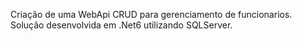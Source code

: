 Criação de uma WebApi CRUD para gerenciamento de funcionarios. Solução desenvolvida em .Net6 utilizando SQLServer.
